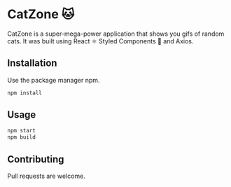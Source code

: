# CatZone 🐱

CatZone is a super-mega-power application that shows you gifs of random cats.
It was built using React ⚛ Styled Components 💅 and Axios.

## Installation

Use the package manager npm.

```bash
npm install
```

## Usage

```bash
npm start
npm build

```

## Contributing
Pull requests are welcome.